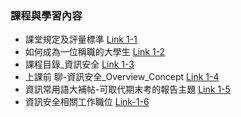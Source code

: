 

### 課程與學習內容
- 課堂規定及評量標準   [Link 1-1](1-1.課堂規定及評量標準.pptx)
- 如何成為一位稱職的大學生   [Link 1-2](1-2.如何成為一位稱職的大學生.pptx)
- 課程目錄_資訊安全   [Link 1-3](1-3.課程目錄_資訊安全.ppt)
- 上課前 聊-資訊安全_Overview_Concept   [Link 1-4](1-4.上課前聊-資訊安全_Overview_Concept.ppt)
- 資訊常用語大補帖-可取代期末考的報告主題   [Link 1-5](1-5.常見資訊用語_及_同學可以報告_取代期中期未考的題目.txt)
- 資訊安全相關工作職位   [Link-1-6](資訊安全相關工作職位.md)
